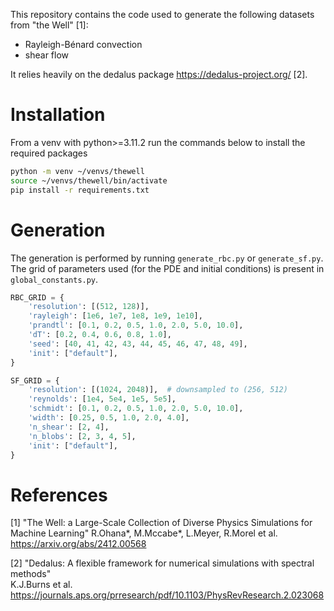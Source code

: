 This repository contains the code used to generate the following datasets from "the Well" [1]:
- Rayleigh-Bénard convection
- shear flow

It relies heavily on the dedalus package https://dedalus-project.org/ [2]. 


# Installation

From a venv with python>=3.11.2 run the commands below to install the required packages
```bash
python -m venv ~/venvs/thewell
source ~/venvs/thewell/bin/activate
pip install -r requirements.txt
```

# Generation

The generation is performed by running `generate_rbc.py` or `generate_sf.py`. 
The grid of parameters used (for the PDE and initial conditions) is present in `global_constants.py`.

```python
RBC_GRID = {
    'resolution': [(512, 128)],
    'rayleigh': [1e6, 1e7, 1e8, 1e9, 1e10],
    'prandtl': [0.1, 0.2, 0.5, 1.0, 2.0, 5.0, 10.0],
    'dT': [0.2, 0.4, 0.6, 0.8, 1.0],
    'seed': [40, 41, 42, 43, 44, 45, 46, 47, 48, 49],
    'init': ["default"],
}

SF_GRID = {
    'resolution': [(1024, 2048)],  # downsampled to (256, 512)
    'reynolds': [1e4, 5e4, 1e5, 5e5],
    'schmidt': [0.1, 0.2, 0.5, 1.0, 2.0, 5.0, 10.0],
    'width': [0.25, 0.5, 1.0, 2.0, 4.0],
    'n_shear': [2, 4],
    'n_blobs': [2, 3, 4, 5],
    'init': ["default"],
}
```


# References

[1] "The Well: a Large-Scale Collection of Diverse Physics Simulations for Machine Learning"
R.Ohana*, M.Mccabe*, L.Meyer, R.Morel et al. https://arxiv.org/abs/2412.00568

[2] "Dedalus: A flexible framework for numerical simulations with spectral methods" \
K.J.Burns et al. https://journals.aps.org/prresearch/pdf/10.1103/PhysRevResearch.2.023068